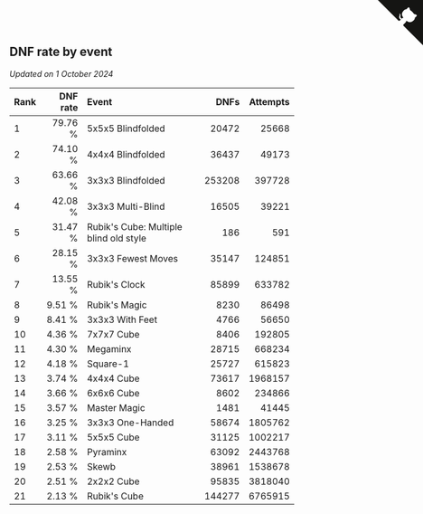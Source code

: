 ## DNF rate by event

*Updated on  1 October 2024*

| Rank | DNF rate | Event | DNFs | Attempts |
| :--- | ---: | :--- | ---: | ---: |
| 1 | 79.76 % | 5x5x5 Blindfolded | 20472 | 25668 |
| 2 | 74.10 % | 4x4x4 Blindfolded | 36437 | 49173 |
| 3 | 63.66 % | 3x3x3 Blindfolded | 253208 | 397728 |
| 4 | 42.08 % | 3x3x3 Multi-Blind | 16505 | 39221 |
| 5 | 31.47 % | Rubik's Cube: Multiple blind old style | 186 | 591 |
| 6 | 28.15 % | 3x3x3 Fewest Moves | 35147 | 124851 |
| 7 | 13.55 % | Rubik's Clock | 85899 | 633782 |
| 8 | 9.51 % | Rubik's Magic | 8230 | 86498 |
| 9 | 8.41 % | 3x3x3 With Feet | 4766 | 56650 |
| 10 | 4.36 % | 7x7x7 Cube | 8406 | 192805 |
| 11 | 4.30 % | Megaminx | 28715 | 668234 |
| 12 | 4.18 % | Square-1 | 25727 | 615823 |
| 13 | 3.74 % | 4x4x4 Cube | 73617 | 1968157 |
| 14 | 3.66 % | 6x6x6 Cube | 8602 | 234866 |
| 15 | 3.57 % | Master Magic | 1481 | 41445 |
| 16 | 3.25 % | 3x3x3 One-Handed | 58674 | 1805762 |
| 17 | 3.11 % | 5x5x5 Cube | 31125 | 1002217 |
| 18 | 2.58 % | Pyraminx | 63092 | 2443768 |
| 19 | 2.53 % | Skewb | 38961 | 1538678 |
| 20 | 2.51 % | 2x2x2 Cube | 95835 | 3818040 |
| 21 | 2.13 % | Rubik's Cube | 144277 | 6765915 |


<a href="https://github.com/JustinTimeCuber/wca_statistics" class="github-corner" aria-label="View source on Github"><svg width="80" height="80" viewBox="0 0 250 250" style="fill:#151513; color:#fff; position: absolute; top: 0; border: 0; right: 0;" aria-hidden="true"><path d="M0,0 L115,115 L130,115 L142,142 L250,250 L250,0 Z"></path><path d="M128.3,109.0 C113.8,99.7 119.0,89.6 119.0,89.6 C122.0,82.7 120.5,78.6 120.5,78.6 C119.2,72.0 123.4,76.3 123.4,76.3 C127.3,80.9 125.5,87.3 125.5,87.3 C122.9,97.6 130.6,101.9 134.4,103.2" fill="currentColor" style="transform-origin: 130px 106px;" class="octo-arm"></path><path d="M115.0,115.0 C114.9,115.1 118.7,116.5 119.8,115.4 L133.7,101.6 C136.9,99.2 139.9,98.4 142.2,98.6 C133.8,88.0 127.5,74.4 143.8,58.0 C148.5,53.4 154.0,51.2 159.7,51.0 C160.3,49.4 163.2,43.6 171.4,40.1 C171.4,40.1 176.1,42.5 178.8,56.2 C183.1,58.6 187.2,61.8 190.9,65.4 C194.5,69.0 197.7,73.2 200.1,77.6 C213.8,80.2 216.3,84.9 216.3,84.9 C212.7,93.1 206.9,96.0 205.4,96.6 C205.1,102.4 203.0,107.8 198.3,112.5 C181.9,128.9 168.3,122.5 157.7,114.1 C157.9,116.9 156.7,120.9 152.7,124.9 L141.0,136.5 C139.8,137.7 141.6,141.9 141.8,141.8 Z" fill="currentColor" class="octo-body"></path></svg></a><style>.github-corner:hover .octo-arm{animation:octocat-wave 560ms ease-in-out}@keyframes octocat-wave{0%,100%{transform:rotate(0)}20%,60%{transform:rotate(-25deg)}40%,80%{transform:rotate(10deg)}}@media (max-width:500px){.github-corner:hover .octo-arm{animation:none}.github-corner .octo-arm{animation:octocat-wave 560ms ease-in-out}}</style>
